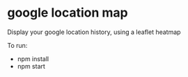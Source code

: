 # google location map

Display your google location history, using a leaflet heatmap

To run: 
- npm install
- npm start

